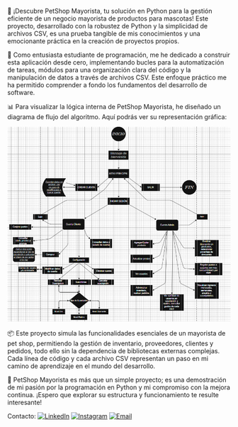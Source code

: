 🐾 ¡Descubre PetShop Mayorista, tu solución en Python para la gestión eficiente de un negocio mayorista de productos para mascotas! Este proyecto, desarrollado con la robustez de Python y la simplicidad de archivos CSV, es una prueba tangible de mis conocimientos y una emocionante práctica en la creación de proyectos propios.

🌱 Como entusiasta estudiante de programación, me he dedicado a construir esta aplicación desde cero, implementando bucles para la automatización de tareas, módulos para una organización clara del código y la manipulación de datos a través de archivos CSV. Este enfoque práctico me ha permitido comprender a fondo los fundamentos del desarrollo de software.

📊 Para visualizar la lógica interna de PetShop Mayorista, he diseñado un diagrama de flujo del algoritmo. Aquí podrás ver su representación gráfica: 

![Diagrama de flujo](Estructura_proyecto/Diagrama_de_flujo.png)

📦 Este proyecto simula las funcionalidades esenciales de un mayorista de pet shop, permitiendo la gestión de inventario, proveedores, clientes y pedidos, todo ello sin la dependencia de bibliotecas externas complejas. Cada línea de código y cada archivo CSV representan un paso en mi camino de aprendizaje en el mundo del desarrollo.

🚀 PetShop Mayorista es más que un simple proyecto; es una demostración de mi pasión por la programación en Python y mi compromiso con la mejora continua. ¡Espero que explorar su estructura y funcionamiento te resulte interesante!

Contacto:
[![LinkedIn](https://img.shields.io/badge/LinkedIn-%230077B5.svg?style=for-the-badge&logo=linkedin&logoColor=white)]([TU_URL_DE_LINKEDIN](https://www.linkedin.com/in/tobias-pereyra-a45625277/)) [![Instagram](https://img.shields.io/badge/Instagram-%23E4405F.svg?style=for-the-badge&logo=instagram&logoColor=white)](https://www.instagram.com/toba.itss/) [![Email](https://img.shields.io/badge/-Email-000?style=for-the-badge&logo=gmail&logoColor=white)](tobiase.pereya@gmail.com)
